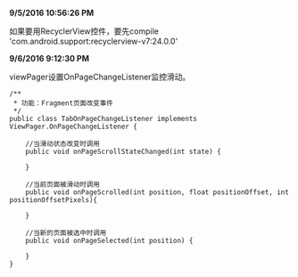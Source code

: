 **9/5/2016 10:56:26 PM** 

如果要用RecyclerView控件，要先compile 'com.android.support:recyclerview-v7:24.0.0'

**9/6/2016 9:12:30 PM** 

viewPager设置OnPageChangeListener监控滑动。

	/**
     * 功能：Fragment页面改变事件
     */
    public class TabOnPageChangeListener implements ViewPager.OnPageChangeListener {

        //当滑动状态改变时调用
        public void onPageScrollStateChanged(int state) {

        }

        //当前页面被滑动时调用
        public void onPageScrolled(int position, float positionOffset, int positionOffsetPixels){

        }

        //当新的页面被选中时调用
        public void onPageSelected(int position) {
            
        }
    }


